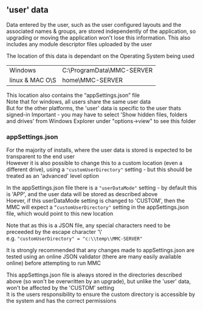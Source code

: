 ## 'user' data

Data entered by the user, such as the user configured layouts and the associated names & groups, are stored independently of the application, so upgrading or moving the application won't lose this information. This also includes any module descriptor files uploaded by the user

The location of this data is dependant on the Operating System being used

<table><tbody><tr><td>Windows</td><td>C:\ProgramData\MMC-SERVER</td></tr><tr><td>linux &amp; MAC O\S</td><td>home\MMC-SERVER</td></tr></tbody></table>

This location also contains the “appSettings.json” file  
Note that for windows, all users share the same user data  
But for the other platforms, the 'user' data is specific to the user thats signed-in
Important - you may have to select 'Show hidden files, folders and drives' from Windows Explorer under "options->view" to see this folder

### appSettings.json

For the majority of installs, where the user data is stored is expected to be transparent to the end user  
However it is also possible to change this to a custom location (even a different drive), using a `"customUserDirectory"` setting - but this should be treated as an 'advanced' level option

In the appSettings.json file there is a `"userDataMode"` setting - by default this is 'APP', and the user data will be stored as described above  
Hoever, if this userDataMode setting is changed to 'CUSTOM', then the MMC will expect a `“customUserDirectory"` setting in the appSettings.json file, which would point to this new location

Note that as this is a JSON file, any special characters need to be preceeded by the escape character '\\'  
e.g. `"customUserDirectory" = "c:\\temp\\MMC-SERVER"`

It is strongly recommended that any changes made to appSettings.json are tested using an online JSON validator (there are many easily available online) before attempting to run MMC

This appSettings.json file is always stored in the directories described above (so won't be overwritten by an upgrade), but unlike the 'user' data, won't be affected by the 'CUSTOM' setting  
It is the users responsibility to ensure the custom directory is accessible by the system and has the correct permissions
